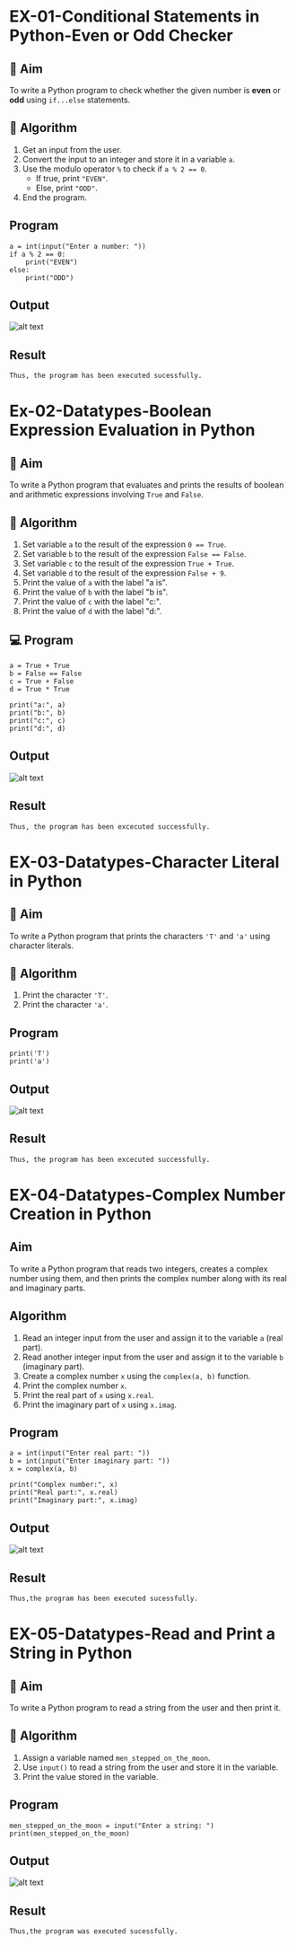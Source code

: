 # EX-01-Conditional Statements in Python-Even or Odd Checker

## 🎯 Aim
To write a Python program to check whether the given number is **even** or **odd** using `if...else` statements.

## 🧠 Algorithm
1. Get an input from the user.
2. Convert the input to an integer and store it in a variable `a`.
3. Use the modulo operator `%` to check if `a % 2 == 0`.
   - If true, print `"EVEN"`.
   - Else, print `"ODD"`.
4. End the program.

## Program
```
a = int(input("Enter a number: "))
if a % 2 == 0:
    print("EVEN")
else:
    print("ODD")
```

## Output
![alt text](<Screenshot 2025-10-20 224714.png>)

## Result
```
Thus, the program has been executed sucessfully.
```



# Ex-02-Datatypes-Boolean Expression Evaluation in Python

## 🎯 Aim
To write a Python program that evaluates and prints the results of boolean and arithmetic expressions involving `True` and `False`.

## 🧠 Algorithm
1. Set variable `a` to the result of the expression `0 == True`.
2. Set variable `b` to the result of the expression `False == False`.
3. Set variable `c` to the result of the expression `True + True`.
4. Set variable `d` to the result of the expression `False + 9`.
5. Print the value of `a` with the label "a is".
6. Print the value of `b` with the label "b is".
7. Print the value of `c` with the label "c:".
8. Print the value of `d` with the label "d:".

## 💻 Program
```
a = True + True
b = False == False
c = True + False
d = True * True

print("a:", a)
print("b:", b)
print("c:", c)
print("d:", d)
```

## Output
![alt text](image.png)
## Result
```
Thus, the program has been excecuted successfully.
```



# EX-03-Datatypes-Character Literal in Python

## 🎯 Aim
To write a Python program that prints the characters `'T'` and `'a'` using character literals.

## 🧠 Algorithm
1. Print the character `'T'`.
2. Print the character `'a'`.

## Program
```
print('T')
print('a')
```

## Output
![alt text](image-1.png)

## Result
```
Thus, the program has been excecuted successfully.

```


# EX-04-Datatypes-Complex Number Creation in Python

##  Aim
To write a Python program that reads two integers, creates a complex number using them, and then prints the complex number along with its real and imaginary parts.

##  Algorithm
1. Read an integer input from the user and assign it to the variable `a` (real part).
2. Read another integer input from the user and assign it to the variable `b` (imaginary part).
3. Create a complex number `x` using the `complex(a, b)` function.
4. Print the complex number `x`.
5. Print the real part of `x` using `x.real`.
6. Print the imaginary part of `x` using `x.imag`.

## Program
```
a = int(input("Enter real part: "))
b = int(input("Enter imaginary part: "))
x = complex(a, b)

print("Complex number:", x)
print("Real part:", x.real)
print("Imaginary part:", x.imag)
```


## Output

![alt text](image-2.png)
## Result
```
Thus,the program has been executed sucessfully.
```



# EX-05-Datatypes-Read and Print a String in Python

## 🎯 Aim
To write a Python program to read a string from the user and then print it.

## 🧠 Algorithm
1. Assign a variable named `men_stepped_on_the_moon`.
2. Use `input()` to read a string from the user and store it in the variable.
3. Print the value stored in the variable.

## Program
```
men_stepped_on_the_moon = input("Enter a string: ")
print(men_stepped_on_the_moon)
```

## Output
![alt text](<Screenshot 2025-10-20 225304.png>)

## Result
```
Thus,the program was executed sucessfully.
```